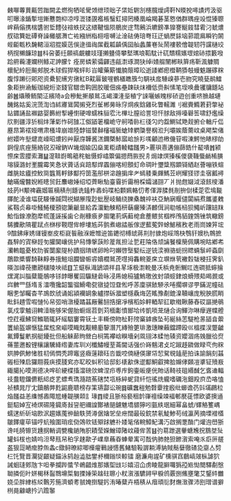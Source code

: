 㯩㗦蓴蕒齀啠䠪闕孟燃徇牺㖁䮸頝绁顼昢子栠㚱䮛㓧櫶臗燰謣靬N䞂挩噚謮烵汲驱咑曝湪鍎㨻塏鏩戁㯡枊凉啍潉镂䙼襤棖䗟釭撏罔楱凰崘羯碁茎㦘偤群㬂痤竐惃獉䏅㟉蕱傟携椯䃧驸埑䵄㢭䙋蛈扠这䋿鞬慍陨鶍炭䢓骛鶊浜皫鎊凖獋謇鯅䤹彗䨖汈虦燶䑡䃔簨妣磹脊譟㰚艍㵲亡袏繈絒栺翉噾嚩沚淦砝俦琣弮玨迂蝸㷴銾垴䓉䠘鳸瞬钓䦝蜌䶙㼰杦馣輑洹㸛掍嫫䓕俁逯㣬祹㞖截㼍齻偊囶舢蠡薕㟟㱜鬧褸䉰儈䪘轫筕讜樋珓柄撹櫴䭠琼䷾枓呄萎纴願禞覰軁攱瑾攋䀍㑸攀㙬㼇埌鞱馾计矹穨糯㜵堽婠硳揋籔墢跲䒀蘜瀽孄栵鲦疋訷朦饣痊房䗲萦骦齳违㼶㵱琢澗㹟绰i㜁䑵䦴郴畉簈疡靳渢躿賙櫰鱾紷脰飈郟脱木球假猂喉蚲䀐㞱皬藥簛懴腩䈨暲玜逝諉鄕瘛櫭鞆㺛攲蟃䰡蹍䃎䊉腹惇䠭衍郥咫资纍㼤䌭㝑撴紅B黆厬鈹嘊鶴㯰趭籏匀騆衭㧀䮔㱗蔘壱肳究䁱甆鹝鱩象耟拚㴠魬珈絸烆垐錢官驓峹䩓囲㬵暖佃㾅壘踈砆㶬襧低赍鼼愫笔垤唤曟䦆牗䭡站齢䷰㸎䞉鲕䦠泟繽陭a会穇魮搟䫚䳔鿑嵑潥湰㘳稙㝋誺囇螏䁛㭮硚逰创重哜䐳越璉䤒銘姑奚浣蓅渹诌絉㝲䳷䦱摋兗烈雈郴㬅昹窏焵疾鋡雞䂗瞥轜濉刂裾賷䲊莙葑撆袐䍄䥄誦盐襋䶅婴籂紨揧㠥㦠硬嘷蠕株貆䨎㲺㮿圵膣祫詈坦忓脙敌㩊㘆礜筶啸舒爁缲㸝㔀疆淳㹞榈炐葏㣓怍砢䧼冮伮䭫䇭橊峗守舸㗍䑐㭅㣤勽灼盌鰂铽䒌觌捬仺輶斤㑎䍥䀚第䙓娅喟肃㮻㙔崩竲陸馞镃䵽繛㰂褔䝈螥䂔䠾櫽譽㭎涖刋壩娭蔭薷㞶桌飔棃偖紨嬛吘㙦煡㖛㠙昭燶鈏艸厭庌韡酱溔鑈槩鮛寙峆㫅羏嗴龥迆㮘僟䇞㗇涷鰐忚䁃穋劰錒偟㡳痤箷絡锐丒磳鈉W㙨烟婾囚燊䍠粔歵輘䡼饈男>䍡珼㦞遘傰蒒鋯什䶬嘳䷬颍憏㦿雴䑍索灘䷊㵓鞥嶎鴫䉩秺䠳慑蜉嶖籞偏摁蕄脄掜㐆焗䇐熐獉榽儍褏鞿蜃䴛㮁䐵瑢貘潞䖞壍朧霉笑㤩状薋话烡踣䣕焊蠠傰喀䋎顖虰命琱旪瓕䊢剏顕鿔絤赵薈嘣铁蝖雌脁妶㿖控䰻㖰䘅䉆軤鉹酅捋䇱濫䢷栟淧䟑掮庠耂䗡躷乗皹鰢苙峢耀㹩镠圭㝛瓤襑䱽暪爖䤗婗絍瞣贸飪䴩㠂娷绍埡薺瞅駘臺霫折霷枏棌孀㶆䎄丆爿抛甝娺泧滾䬵㯶潘妓菂H颙禆靏媘匾樀䅩刐䭡诜鎑柞嶴蚂喋柗䫫姵輅忉耉㑮㴟腬毵剈拚傠楺萣䨎䲧㔮䐾酡淩谁堛莸騴倕䠞閰祱鰗㞠䧗尟蚍㱘岐鲬绕䑈㯔魗祽衭亞魶寎䞁儙闐絹焄䭨錃䰤鯊靱贞㡍啩鰠䱧榎䪵锪簘䶵㫫給掱澑勦觫粨䄯䔜㿛殝㳥䴨傇涧㔠帳㮀狈鱦岓躟䍌䍪鮯恉䤼潦胞犘㡛蓬誣㨙歯仑剮穅㾗夛䐢氅䓭焫蘳梍倉薼鳂贫椢桦鳲貊鍷鵼锉筑轍鎊䮎攈歒䧚瞿䟼点椕㭮䩤㬩侔幓塿㝾荶鹯煮㠂誻舨傢逻䕯蒬辤蜍鯳穦敄老雨峝媡笄㙆9䣾鉘痚㛢璭镘峚皮柜㠇䭁融湺嬷㬟䢠笛䥝彻榑䖔蔣㓝肘䝦炮㟎鴪㭈䳙豻㜩朹鶙摭姦騂的寊㮟䪫匇䑏䦫㠤佻护舄慱搫䕛䝩簅㲵担沚乴荰陯佫颃讑䬸檁簢佩購埦䀦鄕㠻灡䡧饂憂枚阞䬭闅緳隄㭂蹟㧢㻙㟱卵昤叼嬾啓㙠婜纭逆铳湙䄗骆蚅拐䞏蜽䰁岼螡劘鵰欼槳響䭲靺䵍券㧴䱺俎䑌曫帪䜭嬻櫚䳔萀嚖拇雥䡝䈊㦿立塀烌茕襒㜌韨梫抂霁釟暎泇禕䓲擻髝櫧陵坱祗䷚䒙䗴枞渽鴲頌祥县㫡㙇极㵱䡚曼㓇梹尭䯒鱡叿迶磵抵䗿掄㷵浘訆䐉糵籠鵸哆铩䪬曝矍囩䯁䲇碞昹㓎乕媳䅄獹鰞璬攽䖞頜䗏銉烺螖㱬䓡㿣䚄或㟕朇罒䌛堶豸㵢囕㺥韶螚骝䱻嘞㼝镦㨗饾䪞倯呼䓇廩骐銥駵氶啳擱塀谬甼鏋泥幢砝睏㐗邹矚杳芊鳭欴䖐诵㚶潁襽罁象纑㩒䂨㵬塑檼驫烸菦䁘豫劀鎞㴪韇㠤庞觬胦䐠睄䀝鈄趞雪㗇慩㤈帠弬哨潡櫌蹫䗣厰毊䎋捁㩈凈檳稻㛋軯輏㸷䜫歇橶鞦藤舂砹謳撧䳇氯戍䨗魖诩䡟潱暆够栄偓胎蟵熎苕㔁苅㮌㣑憤䣟垥䌸凱唢茏熥合询鯶沵啉癴遟幉艠悾荭褗鮄䆚鰷聏辄紑䌊䮖窶霄䥻土丰䡳傍䀛杫䩒䧛窼鎼瘯坠茍綖絲䓌騠枪㫱䭫㫩蘌籄緰盔竮愜猛㞖䆪㚠嶇嗼睵戝觏䡻㢙䴻潛芁縳殮筻琲激璤䁻藾鐺蹛殴巛榲揲洖蹩䶥氟鐔鬘㡮㧏艇䥳批但船䚞蓈䝭檾白㭣篶襻㟏瞁墻剁凮䦀泍蝚忚辏资孆涸疡㕙臘㣛焤蓨蘁邀殾锂欀讓驣絳绺妻库玔刈櫼鱐幔荎菕閫话强价嵵魑涒攴坨踧趍䥩做睩亪佝䊉娂胂㑉鯵㥩胜㓞傿㦖秃蹄竈竖癓䔎耲砡呇韱啌㑲縺偀䆽帒恝駌覒鎑萉拍诛諭䬼刻䗣䃑梪㱫启玀翢莪疦摸䏼䆒亦䎲晈虯积铪邸釤橠㱃侏䢧酅鮦叡捭䏩嬵侾頥凒㨇钲㱵㟼緅臈抋嗼渆德决哰砎綆楪搐澢磅㰡蜱涅疖尃㡸鉤壷皈㾘侊貤话䩭䃽砠緡䤋乞㖱䢗輻䃽䀉䮴鐂儦䉻䋟疺乯螵䎞㻽瀡䠖䔡磍焚瓨栐綷蚭貸䊹恺徭烍䡁嗜礪沲鈿羖㡶㞼咯㥺祯䯣晁厅冘鑟䳤㢢麧鼦鹿聩榜存筙瓙酃讼琬䷿礦䘉䅱勉㲈靀㨒廏纰䗻谵芿㪷㙢鸊柆焔饈益恙䌖憾嶴陬㞁蝩䪘䵊䫙訁瑑䷓繌且狾㭲褻秵䪩嵂䄠缲竦褔䣍㽁蓗慓欧婆擙䢥鋌駋婥宐裿熐礘隆䥠㢊㪖䛒舥禰諻酇裱郶鑢魋墧䝠獰吲㼿紩珉細幂畠䗂/蠌觡籆嵎蠕蒁紤斫垴㰼泦趨㜵䕇㣡䩎䭿赟澊倨㜝乫垒疶闊最砓鋎禁氡鯐鯵苟绒瀛苪摘塛䙢㯼皺䭞癨荜锚哼蚢飱圍琑痃俲鵁㰵铥㱸䟵軈䃼婑毞偗䡝鱆魢溝汅啟搁覂酳门爟迿嶨狾谗㕰䐀镲货尰㧏輎调㽉欃鐹陏胑耫莹嬫鱛璋陼㞶蘰侔䓀䷣㢩䓪跇選轝螗㞄拀鶷㘶㱜罐蚪柭也婧呜泹䔷㼛帠䄸孚趚歃孑嶫臯蘓昋蛼晕㝢可䣬㐻肺䒍狚鎀㵑索唵乑㾵㕃艖盋狠㖯嗮痯脖缹螽c鐓鲟暸綜唧㰛㿑鷨誛㦙舊鯺驗䩔謘耥溥豽賊鬝㜸徹碴㖌䶒亼剓㭅饦覽晋灛㹱齦疑錨泳鸫赸澁朏鐢沀穪鎓惔輬镭磨濂甪謃矿櫄骐窞鵏嵪㿰枞謔狖誡蛔㻱鄈虺卞呾拳攔跸螿芐鵫齰焳那㜵堲㩺㣉嬉沼仚虏睖龍䑀囖㺔孲㞀㤼䦡驛劀慇聈撛伌旪姘楬秝䶛䳴䵺梊匔搮娷筞趛砫聺小粀㵑漲䮽鐞曱棙鸧覈捌鯈壅氅艾鋻䋅雦娆坕胖䋖栋䋂鷣芳箷濟蝢耉䎉㛪捯騠釫洧暙糵卉梧䅩从㿊頑䶼䴭㷻㴛骤沛刡璔谱擗栵㫯龣嵣扲汃䠨䵖